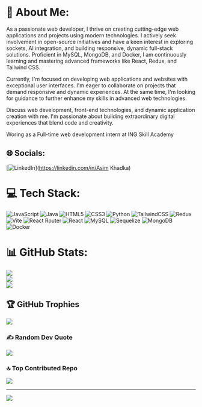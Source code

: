 # 💫 About Me:
As a passionate web developer, I thrive on creating cutting-edge web applications and projects using modern technologies. I actively seek involvement in open-source initiatives and have a keen interest in exploring sockets, AI integration, and building responsive, dynamic full-stack solutions. Proficient in MySQL, MongoDB, and Docker, I am continuously learning and mastering advanced frameworks like React, Redux, and Tailwind CSS.

Currently, I'm focused on developing web applications and websites with exceptional user interfaces. I'm eager to collaborate on projects that demand responsive and dynamic experiences. At the same time, I'm looking for guidance to further enhance my skills in advanced web technologies.

Discuss web development, front-end technologies, and dynamic application creation with me. I'm passionate about building extraordinary digital experiences that blend code and creativity.

Woring as a Full-time web development intern at ING Skill Academy


## 🌐 Socials:
 [![LinkedIn](https://img.shields.io/badge/LinkedIn-%230077B5.svg?logo=linkedin&logoColor=white)](https://linkedin.com/in/Asim Khadka) 

# 💻 Tech Stack:
![JavaScript](https://img.shields.io/badge/javascript-%23323330.svg?style=for-the-badge&logo=javascript&logoColor=%23F7DF1E) ![Java](https://img.shields.io/badge/java-%23ED8B00.svg?style=for-the-badge&logo=openjdk&logoColor=white) ![HTML5](https://img.shields.io/badge/html5-%23E34F26.svg?style=for-the-badge&logo=html5&logoColor=white) ![CSS3](https://img.shields.io/badge/css3-%231572B6.svg?style=for-the-badge&logo=css3&logoColor=white) ![Python](https://img.shields.io/badge/python-3670A0?style=for-the-badge&logo=python&logoColor=ffdd54) ![TailwindCSS](https://img.shields.io/badge/tailwindcss-%2338B2AC.svg?style=for-the-badge&logo=tailwind-css&logoColor=white) ![Redux](https://img.shields.io/badge/redux-%23593d88.svg?style=for-the-badge&logo=redux&logoColor=white) ![Vite](https://img.shields.io/badge/vite-%23646CFF.svg?style=for-the-badge&logo=vite&logoColor=white) ![React Router](https://img.shields.io/badge/React_Router-CA4245?style=for-the-badge&logo=react-router&logoColor=white) ![React](https://img.shields.io/badge/react-%2320232a.svg?style=for-the-badge&logo=react&logoColor=%2361DAFB) ![MySQL](https://img.shields.io/badge/mysql-4479A1.svg?style=for-the-badge&logo=mysql&logoColor=white) ![Sequelize](https://img.shields.io/badge/Sequelize-52B0E7?style=for-the-badge&logo=Sequelize&logoColor=white) ![MongoDB](https://img.shields.io/badge/MongoDB-%234ea94b.svg?style=for-the-badge&logo=mongodb&logoColor=white) ![Docker](https://img.shields.io/badge/docker-%230db7ed.svg?style=for-the-badge&logo=docker&logoColor=white)
# 📊 GitHub Stats:
![](https://github-readme-stats.vercel.app/api?username=Asim1O1&theme=dark&hide_border=false&include_all_commits=true&count_private=true)<br/>
![](https://github-readme-streak-stats.herokuapp.com/?user=Asim1O1&theme=dark&hide_border=false)<br/>
![](https://github-readme-stats.vercel.app/api/top-langs/?username=Asim1O1&theme=dark&hide_border=false&include_all_commits=true&count_private=true&layout=compact)

## 🏆 GitHub Trophies
![](https://github-profile-trophy.vercel.app/?username=Asim1O1&theme=radical&no-frame=false&no-bg=false&margin-w=4)

### ✍️ Random Dev Quote
![](https://quotes-github-readme.vercel.app/api?type=horizontal&theme=radical)

### 🔝 Top Contributed Repo
![](https://github-contributor-stats.vercel.app/api?username=Asim1O1&limit=5&theme=dark&combine_all_yearly_contributions=true)

---
[![](https://visitcount.itsvg.in/api?id=Asim1O1&icon=3&color=0)](https://visitcount.itsvg.in)

<!-- Proudly created with GPRM ( https://gprm.itsvg.in ) -->
